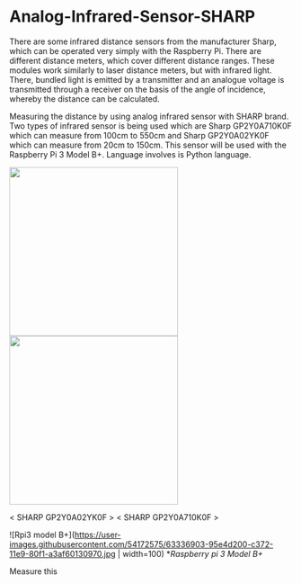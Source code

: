 # Analog-Infrared-Sensor-SHARP
There are some infrared distance sensors from the manufacturer Sharp, which can be operated very simply with the Raspberry Pi. There are different distance meters, which cover different distance ranges. These modules work similarly to laser distance meters, but with infrared light. There, bundled light is emitted by a transmitter and an analogue voltage is transmitted through a receiver on the basis of the angle of incidence, whereby the distance can be calculated.

Measuring the distance by using analog infrared sensor with SHARP brand. Two types of infrared sensor is being used which are Sharp GP2Y0A710K0F which can measure from 100cm to 550cm and  Sharp GP2Y0A02YK0F which can measure from 20cm to 150cm. This sensor will be used with the Raspberry Pi 3 Model B+. Language involves is Python language.

<p float="left">
  <img src="https://user-images.githubusercontent.com/54172575/63335910-c9266180-c370-11e9-8ed4-ffd122402ad4.jpg" width="300" />
  <img src="https://user-images.githubusercontent.com/54172575/63336549-e6a7fb00-c371-11e9-92f0-e494929007bf.jpg" width="300" />

<p float="left">
  < SHARP GP2Y0A02YK0F >
  < SHARP GP2Y0A710K0F >


![Rpi3 model B+](https://user-images.githubusercontent.com/54172575/63336903-95e4d200-c372-11e9-80f1-a3af60130970.jpg | width=100)
**Raspberry pi 3 Model B+*

Measure this

